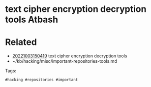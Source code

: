 # text cipher encryption decryption tools Atbash

# Related

- [20221003150419](/zet/20221003150419/README.md) text cipher encryption decryption tools
- ~/kb/hacking/misc/important-repositories-tools.md

Tags:

    #hacking #repositories #important 
